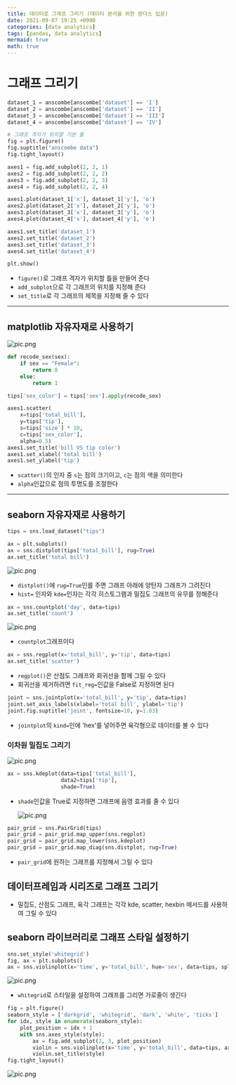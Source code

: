 ```yaml
---
title: 데이터로 그래프 그리기 (데이터 분석을 위한 판다스 입문)
date: 2021-09-07 19:25 +0900
categories: [data analytics]
tags: [pandas, data analytics]
mermaid: true
math: true
---
```


# 그래프 그리기

```python
dataset_1 = anscombe[anscombe['dataset'] == 'I']
dataset_2 = anscombe[anscombe['dataset'] == 'II']
dataset_3 = anscombe[anscombe['dataset'] == 'III']
dataset_4 = anscombe[anscombe['dataset'] == 'IV']

# 그래프 격자가 위치할 기본 틀
fig = plt.figure()
fig.suptitle("anscombe data")
fig.tight_layout()

axes1 = fig.add_subplot(2, 2, 1)
axes2 = fig.add_subplot(2, 2, 2)
axes3 = fig.add_subplot(2, 2, 3)
axes4 = fig.add_subplot(2, 2, 4)

axes1.plot(dataset_1['x'], dataset_1['y'], 'o')
axes2.plot(dataset_2['x'], dataset_2['y'], 'o')
axes3.plot(dataset_3['x'], dataset_3['y'], 'o')
axes4.plot(dataset_4['x'], dataset_4['y'], 'o')

axes1.set_title('dataset_1')
axes2.set_title('dataset_2')
axes3.set_title('dataset_3')
axes4.set_title('dataset_4')

plt.show()
```

- `figure()`로 그래프 격자가 위치할 틀을 만들어 준다
- `add_subplot`으로 각 그래프의 위치를 지정해 준다
- `set_title`로 각 그래프의 제목을 지정해 줄 수 있다

---

## matplotlib 자유자재로 사용하기

![pic.png](/assets/img/posts/pandas/chapter4/pic1.png)

```python
def recode_sex(sex):
    if sex == "Female":
        return 0
    else:
        return 1

tips['sex_color'] = tips['sex'].apply(recode_sex)

axes1.scatter(
    x=tips['total_bill'],
    y=tips['tip'],
    s=tips['size'] * 10,
    c=tips['sex_color'],
    alpha=0.5)
axes1.set_title('bill VS tip color')
axes1.set_xlabel('total bill')
axes1.set_ylabel('tip')
```

- `scatter()`의 인자 중 `s`는 점의 크기이고, `c`는 점의 색을 의미한다
- `alpha`인값으로 점의 투명도를 조절한다

---

## seaborn 자유자재로 사용하기

```python
tips = sns.load_dataset("tips")

ax = plt.subplots()
ax = sns.distplot(tips['total_bill'], rug=True)
ax.set_title('total bill')
```

![pic.png](/assets/img/posts/pandas/chapter4/pic2.png)

- `distplot()`에 `rug=True`인를 주면 그래프 아래에 양탄자 그래프가 그려진다
- `hist=` 인자와 `kde=`인자는 각각 히스토그램과 밀집도 그래프의 유무를 정해준다

```python
ax = sns.countplot('day', data=tips)
ax.set_title('count')
```

![pic.png](/assets/img/posts/pandas/chapter4/pic3.png)

- `countplot`그래프이다

```python
ax = sns.regplot(x='total_bill', y='tip', data=tips)
ax.set_title('scatter')
```

- `regplot()`은 산점도 그래프와 회귀선을 함께 그릴 수 있다
- 회귀선을 제거하려면 `fit_reg=`인값을 False로 지정하면 된다

```python
joint = sns.jointplot(x='total_bill', y='tip', data=tips)
joint.set_axis_labels(xlabel='total bill', ylabel='tip')
joint.fig.suptitle('joint', fontsize=10, y=1.03)
```

- `jointplot`의 `kind=`인에 'hex'를 넣어주면 육각형으로 데이터를 볼 수 있다

### 이차원 밀집도 그리기

![pic.png](/assets/img/posts/pandas/chapter4/pic4.png)

```python
ax = sns.kdeplot(data=tips['total_bill'],
                 data2=tips['tip'],
                 shade=True)
```

- `shade`인값을 True로 지정하면 그래프에 음영 효과를 줄 수 있다

  ![pic.png](/assets/img/posts/pandas/chapter4/pic5.png)

```python
pair_grid = sns.PairGrid(tips)
pair_grid = pair_grid.map_upper(sns.regplot)
pair_grid = pair_grid.map_lower(sns.kdeplot)
pair_grid = pair_grid.map_diag(sns.distplot, rug=True)
```

- `pair_grid`에 원하는 그래프를 지정해서 그릴 수 있다

## 데이터프레임과 시리즈로 그래프 그리기

- 밀집도, 산점도 그래프, 육각 그래프는 각각 kde, scatter, hexbin 메서드를 사용하여 그릴 수 있다

## seaborn 라이브러리로 그래프 스타일 설정하기

```python
sns.set_style('whitegrid')
fig, ax = plt.subplots()
ax = sns.violinplot(x='time', y='total_bill', hue='sex', data=tips, split=True)
```

![pic.png](/assets/img/posts/pandas/chapter4/pic6.png)

- `whitegrid`로 스타일을 설정하여 그래프를 그리면 가로줄이 생긴다

```python
fig = plt.figure()
seaborn_style = ['darkgrid', 'whitegrid', 'dark', 'white', 'ticks']
for idx, style in enumerate(seaborn_style):
    plot_position = idx + 1
    with sns.axes_style(style):
        ax = fig.add_subplot(2, 3, plot_position)
        violin = sns.violinplot(x='time', y='total_bill', data=tips, ax=ax)
        violin.set_title(style)
fig.tight_layout()
```

![pic.png](/assets/img/posts/pandas/chapter4/pic7.png)
